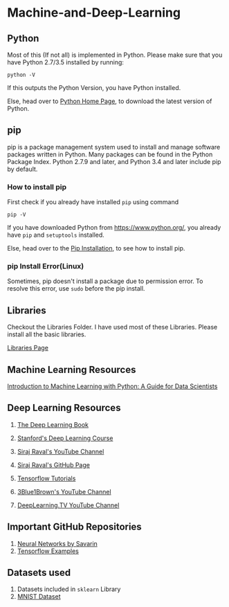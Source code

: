 # Machine-and-Deep-Learning


## Python

Most of this (If not all) is implemented in Python.
Please make sure that you have Python 2.7/3.5 installed by running:

`python -V`

If this outputs the Python Version, you have Python installed.

Else, head over to [Python Home Page](https://www.python.org/), to download the latest version of Python.


## pip

pip is a package management system used to install and manage software packages written in Python. Many packages can be found in the Python Package Index. Python 2.7.9 and later, and Python 3.4 and later include pip by default. 

### How to install pip

First check if you already have installed `pip` using command

`pip -V`

If you have downloaded Python from https://www.python.org/, you already have `pip` and `setuptools` installed.

Else, head over to the [Pip Installation](https://packaging.python.org/guides/installing-using-linux-tools/), to see how to install pip.

### pip Install Error(Linux)

Sometimes, pip doesn't install a package due to permission error. To resolve this error, use `sudo` before the pip install.

## Libraries

Checkout the Libraries Folder. I have used most of these Libraries. Please install all the basic libraries.

[Libraries Page](https://github.com/ishanjoshi02/Machine-and-Deep-Learning/tree/master/Libraries)

## Machine Learning Resources

[ Introduction to Machine Learning with Python: A Guide for Data Scientists ](https://www.amazon.in/Introduction-Machine-Learning-Python-Scientists/dp/9352134575?tag=googinhydr18418-21&tag=googinkenshoo-21&ascsubtag=88e6e93f-6186-4b6a-acbb-07c8fef57a60)


## Deep Learning Resources 

1. [The Deep Learning Book](http://www.deeplearningbook.org/)

2. [Stanford's Deep Learning Course](http://deeplearning.stanford.edu/tutorial/)

3. [Siraj Raval's YouTube Channel](https://www.youtube.com/channel/UCWN3xxRkmTPmbKwht9FuE5A)

4. [Siraj Raval's GitHub Page](https://github.com/llSourcell)

5. [Tensorflow Tutorials](https://www.tensorflow.org/tutorials/)

6. [3Blue1Brown's YouTube Channel](https://www.youtube.com/channel/UCYO_jab_esuFRV4b17AJtAw)

7. [DeepLearning.TV YouTube Channel](https://www.youtube.com/channel/UC9OeZkIwhzfv-_Cb7fCikLQ)


## Important GitHub Repositories

1. [Neural Networks by Savarin](https://github.com/savarin/neural-networks)
2. [Tensorflow Examples](https://github.com/tensorflow/tensorflow/tree/r1.4/tensorflow/examples)


## Datasets used

1. Datasets included in `sklearn` Library
2. [MNIST Dataset](http://yann.lecun.com/exdb/mnist/)